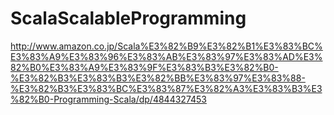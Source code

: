 ScalaScalableProgramming
========================

http://www.amazon.co.jp/Scala%E3%82%B9%E3%82%B1%E3%83%BC%E3%83%A9%E3%83%96%E3%83%AB%E3%83%97%E3%83%AD%E3%82%B0%E3%83%A9%E3%83%9F%E3%83%B3%E3%82%B0-%E3%82%B3%E3%83%B3%E3%82%BB%E3%83%97%E3%83%88-%E3%82%B3%E3%83%BC%E3%83%87%E3%82%A3%E3%83%B3%E3%82%B0-Programming-Scala/dp/4844327453
